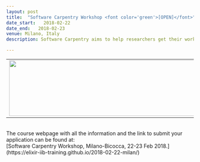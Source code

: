 ```yaml
---
layout: post
title:  "Software Carpentry Workshop <font color='green'>[OPEN]</font>"
date_start:   2018-02-22
date_end:   2018-02-23
venue: Milano, Italy
description: Software Carpentry aims to help researchers get their work done in less time and with less pain by teaching them basic research computing skills. This hands-on workshop will cover basic concepts and tools, including program design, version control, data management, and task automation. Participants will be encouraged to help one another and to apply what they have learned to their own research problems. In particular, in this workshop we will cover the Unix Shell, programming in Python and version control with Git. 

---
```


<table border="0">
<tr>
	<td><a href="https://elixir-iib-training.github.io/2018-02-22-milan/"><img src="../../../img/Logo_SWC_Elixir.png" height="150" width="600"></a>
	</td>	
</tr>
</table>

<br>
The course webpage with all the information and the link to submit your application can be found at:<br>
[Software Carpentry Workshop, Milano-Bicocca, 22-23 Feb 2018.](https://elixir-iib-training.github.io/2018-02-22-milan/)
